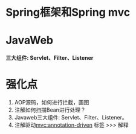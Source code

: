 # Spring框架和Spring mvc

# JavaWeb
**三大组件: Servlet、Filter、Listener**

# 强化点
1. AOP源码，如何进行拦截，画图
2. 注解如何扫描Bean进行处理？
3. Javaweb三大组件: Servlet、Filter、Listener。
4. 注解驱动<mvc:annotation-driven> 标签 >>> 解释